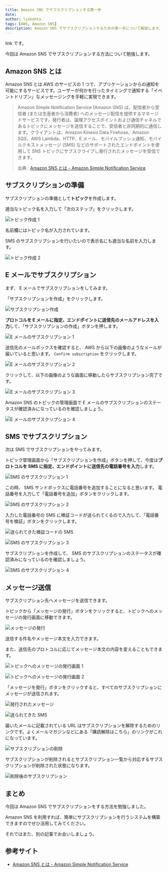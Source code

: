 ```yaml
---
title: Amazon SNS でサブスクリプションする第一歩
date: 
author: linkohta
tags: [AWS, Amazon SNS]
description: Amazon SNS でサブスクリプションするための第一歩について解説します。
---
```


link です。

今回は Amazon SNS でサブスクリプションする方法について勉強します。

## Amazon SNS とは

Amazon SNS とは AWS のサービスの 1 つで、アプリケーションからの通知を可能にするサービスです。ユーザーが何かを行ったタイミングで通知する「イベントドリブン」なメッセージングを手軽に実現できます。

>Amazon Simple Notification Service (Amazon SNS) は、配信者から受信者 (または生産者から消費者) へのメッセージ配信を提供するマネージドサービスです。発行者は、論理アクセスポイントおよび通信チャネルであるトピックにメッセージを送信することで、受信者と非同期的に通信します。クライアントは、Amazon Kinesis Data Firehose、Amazon SQS、AWS Lambda、HTTP、E メール、モバイルプッシュ通知、モバイルテキストメッセージ (SMS) などのサポートされたエンドポイントを使用して SNS トピックにサブスクライブし発行されたメッセージを受信できます。
>
>出典 : [Amazon SNS とは - Amazon Simple Notification Service](https://docs.aws.amazon.com/ja_jp/sns/latest/dg/welcome.html)

## サブスクリプションの準備

サブスクリプションの準備として**トピック**を作成します。

適当なトピック名を入力して「次のステップ」をクリックします。

![トピック作成 1](images\2022-05-06_21h26_01.png)

名前欄にはトピック名が入力されています。

SMS のサブスクリプションを行いたいので表示名にも適当な名前を入力します。

![トピック作成 2](images\2022-05-06_21h27_51.png)

## E メールでサブスクリプション

まず、 E メールでサブスクリプションをしてみます。

「サブスクリプションを作成」をクリックします。

![サブスクリプション作成](images\2022-05-06_21h28_38.png)

**プロトコルを E メールに指定、エンドポイントに送信先のメールアドレスを入力**して、「サブスクリプションの作成」ボタンを押します。

![E メールのサブスクリプション 1](images\2022-05-06_22h29_49.png)

送信先のメールボックスを確認すると、 AWS から以下の画像のようなメールが届いていると思います。 `Confirm subscription` をクリックします。

![E メールのサブスクリプション 2](images\2022-05-06_22h30_33.png)

クリックして、以下の画像のような画面に移動したらサブスクリプション完了です。

![E メールのサブスクリプション 3](images\2022-05-06_22h30_48.png)

Amazon SNS のトピックの管理画面で E メールのサブスクリプションのステータスが確認済みになっているのを確認しましょう。

![E メールのサブスクリプション 4](images\2022-05-06_22h31_06.png)

## SMS でサブスクリプション

次は SMS でサブスクリプションをやってみます。

トピック管理画面から「サブスクリプションを作成」ボタンを押して、今度は**プロトコルを SMS に指定、エンドポイントに送信先の電話番号を入力**します。

![SMS のサブスクリプション 1](images\2022-05-06_22h33_04.png)

この時、 SMS サンドボックスに電話番号を追加することになると思います。
電話番号を入力して「電話番号を追加」ボタンをクリックします。

![SMS のサブスクリプション 2](images\2022-05-06_22h32_02.png)

入力した電話番号の SMS に検証コードが送られてくるので入力して、「電話番号を検証」ボタンをクリックします。

![送られてきた検証コードの SMS](images\sms1.png)

![SMS のサブスクリプション 3](images\2022-05-06_22h32_36.png)

サブスクリプションを作成して、 SMS のサブスクリプションのステータスが確認済みになっているのを確認しましょう。

![SMS のサブスクリプション 4](images\2022-05-06_22h33_35.png)

## メッセージ送信

サブスクリプション先へメッセージを送信できます。

トピックから「メッセージの発行」ボタンをクリックすると、トピックへのメッセージの発行画面に移動できます。

![メッセージの発行](images/2022-05-10_11h47_09.png)

送信する件名やメッセージ本文を入力できます。

また、送信先のプロトコルに応じてメッセージ本文の内容を変えることもできます。

![トピックへのメッセージの発行画面 1](images/2022-05-10_12h01_39.png)

![トピックへのメッセージの発行画面 2](images/2022-05-10_12h01_11.png)

「メッセージを発行」ボタンをクリックすると、すべてのサブスクリプションにメッセージが送信されます。

![発行されたメッセージ](images/2022-05-10_12h02_33.png)

![送られてきた SMS](images\sms2.png)

届いたメールに記載されている URL はサブスクリプションを解除するためのリンクです。よくメールマガジンなどにある「購読解除はこちら」のリンクがこれになっています。

![サブスクリプションの削除](images/2022-05-10_12h02_38.png)

サブスクリプションが削除されるとサブスクリプション一覧から対応するサブスクリプションが削除された状態になります。

![削除後のサブスクリプション](images/2022-05-10_17h08_52.png)

## まとめ

今回は Amazon SNS でサブスクリプションをする方法を勉強しました。

Amazon SNS を利用すれば、簡単にサブスクリプションを行うシステムを構築できますのでぜひ活用してみてください。

それではまた、別の記事でお会いしましょう。

## 参考サイト

- [Amazon SNS とは - Amazon Simple Notification Service](https://docs.aws.amazon.com/ja_jp/sns/latest/dg/welcome.html)